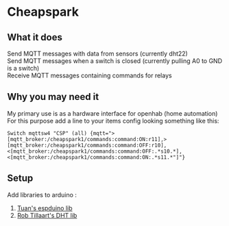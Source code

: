 # Cheapspark

## What it does

Send MQTT messages with data from sensors (currently dht22)  
Send MQTT messages when a switch is closed (currently pulling A0 to GND is a switch)  
Receive MQTT messages containing commands for relays  

## Why you may need it

My primary use is as a hardware interface for openhab (home automation)  
For this purpose add a line to your items config looking something like this:

```
Switch mqttsw4 "CSP" (all) {mqtt=">[mqtt_broker:/cheapspark1/commands:command:ON:r11],>[mqtt_broker:/cheapspark1/commands:command:OFF:r10],<[mqtt_broker:/cheapspark1/commands:command:OFF:.*s10.*],<[mqtt_broker:/cheapspark1/commands:command:ON:.*s11.*"]"}
```

## Setup

Add libraries to arduino : 

1. [Tuan's espduino lib](https://github.com/tuanpmt/espduino)
2. [Rob Tillaart's DHT lib](https://github.com/RobTillaart/Arduino)
